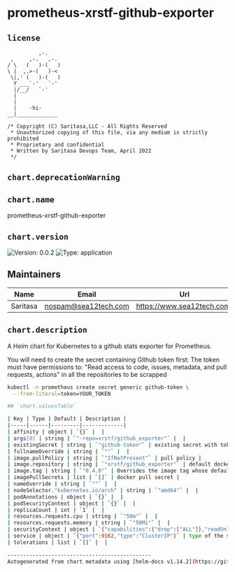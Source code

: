 
# prometheus-xrstf-github-exporter

## `license`
```
          ,-.
 ,     ,-.   ,-.
/ \   (   )-(   )
\ |  ,.>-(   )-<
 \|,' (   )-(   )
  Y ___`-'   `-'
  |/__/   `-'
  |
  |
  |    -hi-
__|_____________

/* Copyright (C) Saritasa,LLC - All Rights Reserved
 * Unauthorized copying of this file, via any medium is strictly prohibited
 * Proprietary and confidential
 * Written by Saritasa Devops Team, April 2022
 */

```

## `chart.deprecationWarning`

## `chart.name`

prometheus-xrstf-github-exporter

## `chart.version`

![Version: 0.0.2](https://img.shields.io/badge/Version-0.0.2-informational?style=flat-square) ![Type: application](https://img.shields.io/badge/Type-application-informational?style=flat-square)

## Maintainers

| Name | Email | Url |
| ---- | ------ | --- |
| Saritasa | <nospam@sea12tech.com> | <https://www.sea12tech.com/> |

## `chart.description`

A Helm chart for Kubernetes to a github stats exporter for Prometheus.

You will need to create the secret containing Github token first:
The token must have permissions to:
"Read access to code, issues, metadata, and pull requests, actions"
in all the repositories to be scrapped
```sh
kubectl -n prometheus create secret generic github-token \
  --from-literal=token=YOUR_TOKEN

## `chart.valuesTable`

| Key | Type | Default | Description |
|-----|------|---------|-------------|
| affinity | object | `{}` |  |
| args[0] | string | `"-repo=xrstf/github_exporter"` |  |
| existingSecret | string | `"github-token"` | existing secret with token for Github API |
| fullnameOverride | string | `""` |  |
| image.pullPolicy | string | `"IfNotPresent"` | pull policy |
| image.repository | string | `"xrstf/github_exporter"` | default docker registry |
| image.tag | string | `"0.4.0"` | Overrides the image tag whose default is the chart appVersion. |
| imagePullSecrets | list | `[]` | docker pull secret |
| nameOverride | string | `""` |  |
| nodeSelector."kubernetes.io/arch" | string | `"amd64"` |  |
| podAnnotations | object | `{}` |  |
| podSecurityContext | object | `{}` |  |
| replicaCount | int | `1` |  |
| resources.requests.cpu | string | `"50m"` |  |
| resources.requests.memory | string | `"50Mi"` |  |
| securityContext | object | `{"capabilities":{"drop":["ALL"]},"readOnlyRootFilesystem":true,"runAsNonRoot":true,"runAsUser":1000}` | security options for the running pod |
| service | object | `{"port":9162,"type":"ClusterIP"}` | type of the service to create |
| tolerations | list | `[]` |  |

----------------------------------------------
Autogenerated from chart metadata using [helm-docs v1.14.2](https://github.com/norwoodj/helm-docs/releases/v1.14.2)
